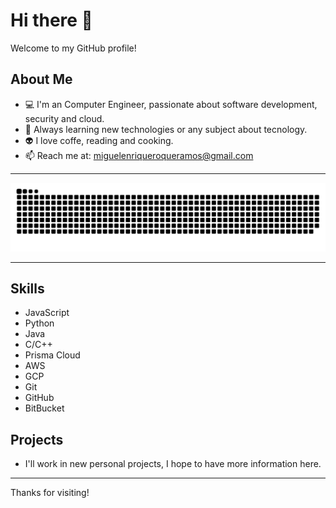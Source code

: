 # Hi there 👋

Welcome to my GitHub profile!

## About Me

- 💻 I'm an Computer Engineer, passionate about software development, security and cloud.
- 🌱 Always learning new technologies or any subject about tecnology. 
- 👽 I love coffe, reading and cooking.
- 📫 Reach me at: miguelenriqueroqueramos@gmail.com

---
![Snake animation](https://github.com/MagnoEfren/magnoefren/blob/main/github_snake.svg)

---

## Skills

- JavaScript
- Python
- Java
- C/C++
- Prisma Cloud
- AWS
- GCP
- Git
- GitHub
- BitBucket

## Projects

- I'll work in new personal projects, I hope to have more information here.
<!--
- [Project One](https://github.com/yourusername/project-one)
- [Project Two](https://github.com/yourusername/project-two)
-->

---

Thanks for visiting!
